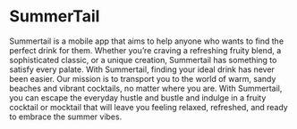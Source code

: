 # SummerTail

Summertail is a mobile app that aims to help anyone who wants to find the perfect drink for them. 
Whether you’re craving a refreshing fruity blend, a sophisticated classic, or a unique creation, Summertail has something to satisfy every palate.
With Summertail, finding your ideal drink has never been easier.
Our mission is to transport you to the world of warm, sandy beaches and vibrant cocktails, no matter where you are. 
With Summertail, you can escape the everyday hustle and bustle and indulge in a fruity cocktail or mocktail that will leave you feeling relaxed, refreshed, and ready to embrace the summer vibes.


